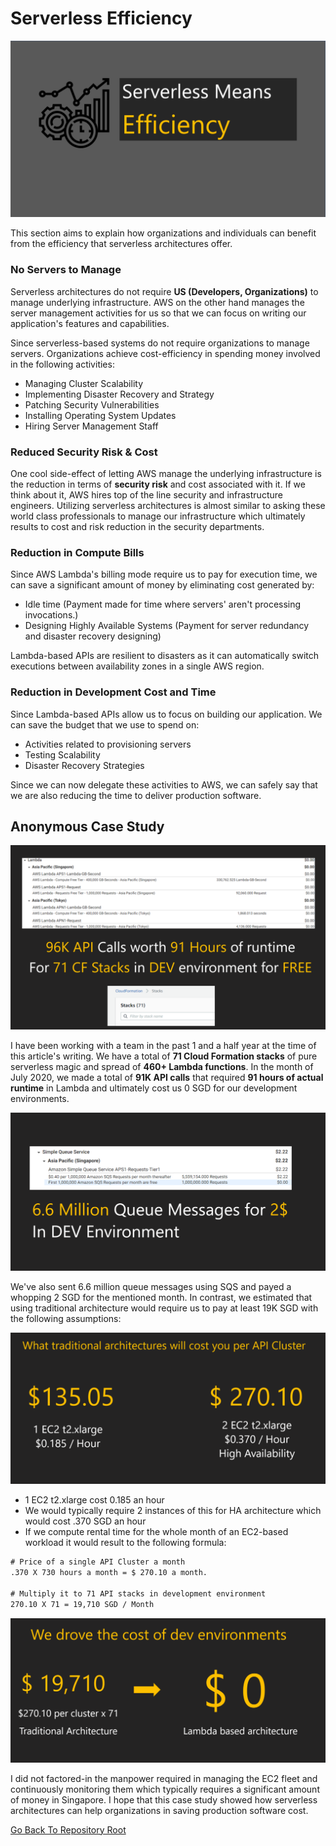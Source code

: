 # Serverless Efficiency

![Banner](https://github.com/allanchua101/serverless-ninja/blob/master/docs/001-serverless-efficiency/Banner.png)

This section aims to explain how organizations and individuals can benefit from the efficiency that serverless architectures offer.

### No Servers to Manage

Serverless architectures do not require **US (Developers, Organizations)** to manage underlying infrastructure. AWS on the other hand manages the server management activities for us so that we can focus on writing our application's features and capabilities.

Since serverless-based systems do not require organizations to manage servers. Organizations achieve cost-efficiency in spending money involved in the following activities:

- Managing Cluster Scalability
- Implementing Disaster Recovery and Strategy
- Patching Security Vulnerabilities
- Installing Operating System Updates
- Hiring Server Management Staff

### Reduced Security Risk & Cost

One cool side-effect of letting AWS manage the underlying infrastructure is the reduction in terms of **security risk** and cost associated with it. If we think about it, AWS hires top of the line security and infrastructure engineers. Utilizing serverless architectures is almost similar to asking these world class professionals to manage our infrastructure which ultimately results to cost and risk reduction in the security departments.

### Reduction in Compute Bills

Since AWS Lambda's billing mode require us to pay for execution time, we can save a significant amount of money by eliminating cost generated by:

- Idle time (Payment made for time where servers' aren't processing invocations.)
- Designing Highly Available Systems (Payment for server redundancy and disaster recovery designing)

Lambda-based APIs are resilient to disasters as it can automatically switch executions between availability zones in a single AWS region.

### Reduction in Development Cost and Time

Since Lambda-based APIs allow us to focus on building our application. We can save the budget that we use to spend on:

- Activities related to provisioning servers
- Testing Scalability
- Disaster Recovery Strategies

Since we can now delegate these activities to AWS, we can safely say that we are also reducing the time to deliver production software.

## Anonymous Case Study

![Case Study](https://github.com/allanchua101/serverless-ninja/blob/master/docs/001-serverless-efficiency/actual-lambda-cost.png)

I have been working with a team in the past 1 and a half year at the time of this article's writing. We have a total of **71 Cloud Formation stacks** of pure serverless magic and spread of **460+ Lambda functions**. In the month of July 2020, we made a total of **91K API calls** that required **91 hours of actual runtime** in Lambda and ultimately cost us 0 SGD for our development environments.

![SQS](https://github.com/allanchua101/serverless-ninja/blob/master/docs/001-serverless-efficiency/sqs-cost.png)

We've also sent 6.6 million queue messages using SQS and payed a whopping 2 SGD for the mentioned month. In contrast, we estimated that using traditional architecture would require us to pay at least 19K SGD with the following assumptions:

![Traditional Architecture](https://github.com/allanchua101/serverless-ninja/blob/master/docs/001-serverless-efficiency/traditional-cost.png)

- 1 EC2 t2.xlarge cost 0.185 an hour
- We would typically require 2 instances of this for HA architecture which would cost .370 SGD an hour
- If we compute rental time for the whole month of an EC2-based workload it would result to the following formula:

```txt
# Price of a single API Cluster a month
.370 X 730 hours a month = $ 270.10 a month.

# Multiply it to 71 API stacks in development environment
270.10 X 71 = 19,710 SGD / Month
```

![Cost](https://github.com/allanchua101/serverless-ninja/blob/master/docs/001-serverless-efficiency/result.png)

I did not factored-in the manpower required in managing the EC2 fleet and continuously monitoring them which typically requires a significant amount of money in Singapore. I hope that this case study showed how serverless architectures can help organizations in saving production software cost.

[Go Back To Repository Root](https://github.com/allanchua101/serverless-ninja)
